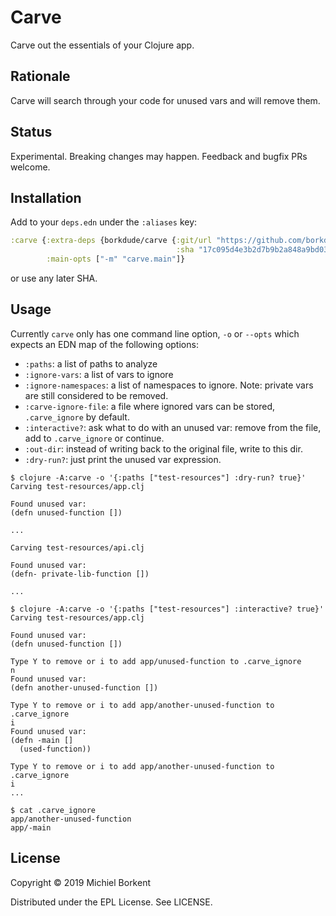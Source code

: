 # Carve

Carve out the essentials of your Clojure app.

## Rationale

Carve will search through your code for unused vars and will remove them.

## Status

Experimental. Breaking changes may happen. Feedback and bugfix PRs welcome.

## Installation

Add to your `deps.edn` under the `:aliases` key:

``` clojure
:carve {:extra-deps {borkdude/carve {:git/url "https://github.com/borkdude/carve"
                                     :sha "17c095d4e3b2d7b9b2a848a9bd032052f0418159"}}
        :main-opts ["-m" "carve.main"]}
```

or use any later SHA.

## Usage

Currently `carve` only has one command line option, `-o` or `--opts` which
expects an EDN map of the following options:

- `:paths`: a list of paths to analyze
- `:ignore-vars`: a list of vars to ignore
- `:ignore-namespaces`: a list of namespaces to ignore. Note: private vars are
  still considered to be removed.
- `:carve-ignore-file`: a file where ignored vars can be stored, `.carve_ignore`
  by default.
- `:interactive?`: ask what to do with an unused var: remove from the file, add
  to `.carve_ignore` or continue.
- `:out-dir`: instead of writing back to the original file, write to this dir.
- `:dry-run?`: just print the unused var expression.

``` shell
$ clojure -A:carve -o '{:paths ["test-resources"] :dry-run? true}'
Carving test-resources/app.clj

Found unused var:
(defn unused-function [])

...

Carving test-resources/api.clj

Found unused var:
(defn- private-lib-function [])

...
```

``` shell
$ clojure -A:carve -o '{:paths ["test-resources"] :interactive? true}'
Carving test-resources/app.clj

Found unused var:
(defn unused-function [])

Type Y to remove or i to add app/unused-function to .carve_ignore
n
Found unused var:
(defn another-unused-function [])

Type Y to remove or i to add app/another-unused-function to .carve_ignore
i
Found unused var:
(defn -main []
  (used-function))

Type Y to remove or i to add app/another-unused-function to .carve_ignore
i
...

$ cat .carve_ignore
app/another-unused-function
app/-main
```

## License

Copyright © 2019 Michiel Borkent

Distributed under the EPL License. See LICENSE.
